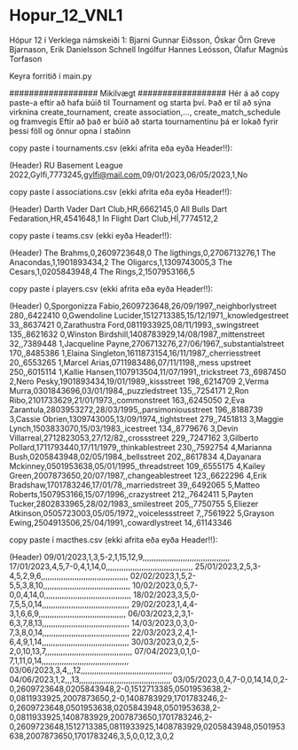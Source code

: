 # Hopur_12_VNL1
Hópur 12 í Verklega námskeiði 1:
Bjarni Gunnar Eiðsson, Óskar Örn Greve Bjarnason, Erik Danielsson Schnell
Ingólfur Hannes Leósson, Ólafur Magnús Torfason


Keyra forritið í main.py

################## Mikilvægt ##################
Hér á að copy paste-a eftir að hafa búið til Tournament og starta því.
Það er til að sýna virknina create_tournament, create association,..., create_match_schedule og framvegis
Eftir að það er búið að starta tournamentinu þá er lokað fyrir þessi föll og önnur opna í staðinn


copy paste í tournaments.csv (ekki afrita eða eyða Header!!):

(Header)
RU Basement League 2022,Gylfi,7773245,gylfi@mail.com,09/01/2023,06/05/2023,1,No


copy paste í associations.csv (ekki afrita eða eyða Header!!):

(Header)
Darth Vader Dart Club,HR,6662145,0
All Bulls Dart Fedaration,HR,4541648,1
In Flight Dart Club,HÍ,7774512,2


copy paste í teams.csv (ekki eyða Header!!):

(Header)
The Brahms,0,2609723648,0
The ligthings,0,2706713276,1
The Anacondas,1,1901893434,2
The Oligarcs,1,1309743005,3
The Cesars,1,0205843948,4
The Rings,2,1507953166,5


copy paste í players.csv (ekki afrita eða eyða Header!!):

(Header)
0,Sporgonizza Fabio,2609723648,26/09/1997,,neighborlystreet 280,,6422410
0,Gwendoline Lucider,1512713385,15/12/1971,,knowledgestreet 33,,8637421
0,Zarathustra Ford,0811933925,08/11/1993,,swingstreet 135,,8621632 
0,Winston Birdshill,1408783929,14/08/1987,,mittenstreet 32,,7389448 
1,Jacqueline Payne,2706713276,27/06/1967,,substantialstreet 170,,8485386
1,Elaina Singleton,1611873154,16/11/1987,,cherriesstreet 20,,6553265
1,Marcel Arias,0711983486,07/11/1198,,mess upstreet 250,,6015114
1,Kallie Hansen,1107913504,11/07/1991,,trickstreet 73,,6987450
2,Nero Pesky,1901893434,19/01/1989,,kissstreet 198,,6214709
2,Verma Murra,0301843696,03/01/1984,,puzzledstreet 135,,7254171
2,Ron Ribo,2101733629,21/01/1973,,commonstreet 163,,6245050
2,Eva Zarantula,2803953272,28/03/1995,,parsimoniousstreet 196,,8188739
3,Cassie Obrien,1309743005,13/09/1974,,tightstreet 279,,7451813
3,Maggie Lynch,1503833070,15/03/1983,,icestreet 134,,8779676
3,Devin Villarreal,2712823053,27/12/82,,crossstreet 229,,7247162
3,Gilberto Pollard,1711793440,17/11/1979,,thinkablestreet 230,,7592754
4,Marianna Bush,0205843948,02/05/1984,,bellsstreet 202,,8617834
4,Dayanara Mckinney,0501953638,05/01/1995,,threadstreet 109,,6555175
4,Kailey Green,2007873650,20/07/1987,,changeablestreet 123,,6622296
4,Erik Bradshaw,1701783246,17/01/78,,marriedstreet 39,,6492065
5,Matteo Roberts,1507953166,15/07/1996,,crazystreet 212,,7642411
5,Payten Tucker,2802833965,28/02/1983,,smilestreet 205,,7750755
5,Eliezer Atkinson,0505723003,05/05/1972,,voicelessstreet 7,,7561922
5,Grayson Ewing,2504913506,25/04/1991,,cowardlystreet 14,,61143346


copy paste í macthes.csv (ekki afrita eða eyða Header!!):

(Header)
09/01/2023,1,3,5-2,1,15,12,9,,,,,,,,,,,,,,,,,,,,,,,,,,,,,,,,,,,,,,,
17/01/2023,4,5,7-0,4,1,14,0,,,,,,,,,,,,,,,,,,,,,,,,,,,,,,,,,,,,,,,
25/01/2023,2,5,3-4,5,2,9,6,,,,,,,,,,,,,,,,,,,,,,,,,,,,,,,,,,,,,,,
02/02/2023,1,5,2-5,5,3,8,10,,,,,,,,,,,,,,,,,,,,,,,,,,,,,,,,,,,,,,,
10/02/2023,0,5,7-0,0,4,14,0,,,,,,,,,,,,,,,,,,,,,,,,,,,,,,,,,,,,,,,
18/02/2023,3,5,0-7,5,5,0,14,,,,,,,,,,,,,,,,,,,,,,,,,,,,,,,,,,,,,,,
29/02/2023,1,4,4-3,1,6,6,9,,,,,,,,,,,,,,,,,,,,,,,,,,,,,,,,,,,,,,,
06/03/2023,2,3,1-6,3,7,8,13,,,,,,,,,,,,,,,,,,,,,,,,,,,,,,,,,,,,,,,
14/03/2023,0,3,0-7,3,8,0,14,,,,,,,,,,,,,,,,,,,,,,,,,,,,,,,,,,,,,,,
22/03/2023,2,4,1-6,4,9,1,14,,,,,,,,,,,,,,,,,,,,,,,,,,,,,,,,,,,,,,,
30/03/2023,0,2,5-2,0,10,13,7,,,,,,,,,,,,,,,,,,,,,,,,,,,,,,,,,,,,,,,
07/04/2023,0,1,0-7,1,11,0,14,,,,,,,,,,,,,,,,,,,,,,,,,,,,,,,,,,,,,,,
03/06/2023,3,4,,,12,,,,,,,,,,,,,,,,,,,,,,,,,,,,,,,,,,,,,,,,,
04/06/2023,1,2,,,13,,,,,,,,,,,,,,,,,,,,,,,,,,,,,,,,,,,,,,,,,
03/05/2023,0,4,7-0,0,14,14,0,2-0,2609723648,0205843948,2-0,1512713385,0501953638,2-0,0811933925,2007873650,2-0,1408783929,1701783246,2-0,2609723648,0501953638,0205843948,0501953638,2-0,0811933925,1408783929,2007873650,1701783246,2-0,2609723648,1512713385,0811933925,1408783929,0205843948,0501953638,2007873650,1701783246,3,5,0,0,12,3,0,2